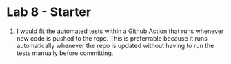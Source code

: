 # Lab 8 - Starter

1. I would fit the automated tests within a Github Action that runs whenever new code is pushed to the repo. This is preferrable because it runs automatically whenever the repo is updated without having to run the tests manually before committing.
